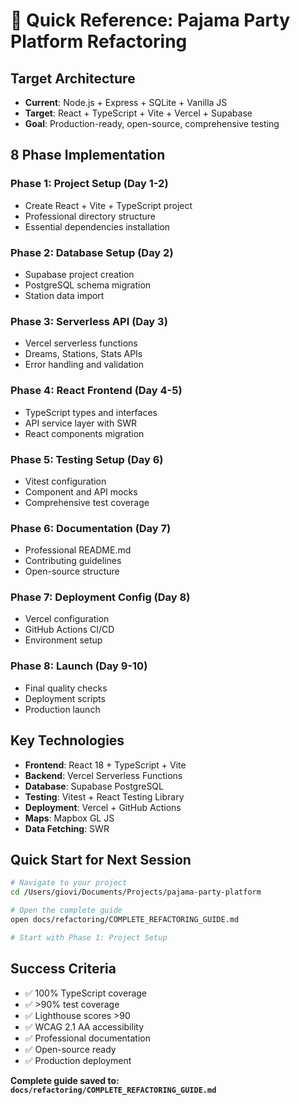 # 🚀 Quick Reference: Pajama Party Platform Refactoring

## **Target Architecture**
- **Current**: Node.js + Express + SQLite + Vanilla JS
- **Target**: React + TypeScript + Vite + Vercel + Supabase
- **Goal**: Production-ready, open-source, comprehensive testing

## **8 Phase Implementation**

### **Phase 1**: Project Setup (Day 1-2)
- Create React + Vite + TypeScript project
- Professional directory structure
- Essential dependencies installation

### **Phase 2**: Database Setup (Day 2)
- Supabase project creation
- PostgreSQL schema migration
- Station data import

### **Phase 3**: Serverless API (Day 3)
- Vercel serverless functions
- Dreams, Stations, Stats APIs
- Error handling and validation

### **Phase 4**: React Frontend (Day 4-5)
- TypeScript types and interfaces
- API service layer with SWR
- React components migration

### **Phase 5**: Testing Setup (Day 6)
- Vitest configuration
- Component and API mocks
- Comprehensive test coverage

### **Phase 6**: Documentation (Day 7)
- Professional README.md
- Contributing guidelines
- Open-source structure

### **Phase 7**: Deployment Config (Day 8)
- Vercel configuration
- GitHub Actions CI/CD
- Environment setup

### **Phase 8**: Launch (Day 9-10)
- Final quality checks
- Deployment scripts
- Production launch

## **Key Technologies**
- **Frontend**: React 18 + TypeScript + Vite
- **Backend**: Vercel Serverless Functions
- **Database**: Supabase PostgreSQL
- **Testing**: Vitest + React Testing Library
- **Deployment**: Vercel + GitHub Actions
- **Maps**: Mapbox GL JS
- **Data Fetching**: SWR

## **Quick Start for Next Session**
```bash
# Navigate to your project
cd /Users/giovi/Documents/Projects/pajama-party-platform

# Open the complete guide
open docs/refactoring/COMPLETE_REFACTORING_GUIDE.md

# Start with Phase 1: Project Setup
```

## **Success Criteria**
- ✅ 100% TypeScript coverage
- ✅ >90% test coverage
- ✅ Lighthouse scores >90
- ✅ WCAG 2.1 AA accessibility
- ✅ Professional documentation
- ✅ Open-source ready
- ✅ Production deployment

**Complete guide saved to: `docs/refactoring/COMPLETE_REFACTORING_GUIDE.md`**